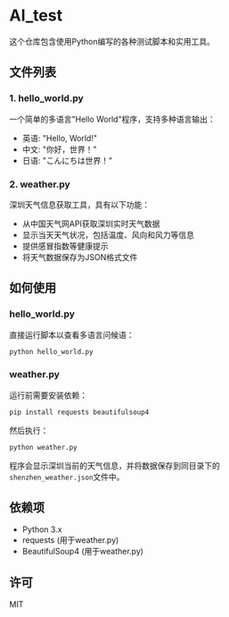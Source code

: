 # AI_test

这个仓库包含使用Python编写的各种测试脚本和实用工具。

## 文件列表

### 1. hello_world.py
一个简单的多语言"Hello World"程序，支持多种语言输出：
- 英语: "Hello, World!"
- 中文: "你好，世界！"
- 日语: "こんにちは世界！"

### 2. weather.py
深圳天气信息获取工具，具有以下功能：
- 从中国天气网API获取深圳实时天气数据
- 显示当天天气状况，包括温度、风向和风力等信息
- 提供感冒指数等健康提示
- 将天气数据保存为JSON格式文件

## 如何使用

### hello_world.py
直接运行脚本以查看多语言问候语：
```bash
python hello_world.py
```

### weather.py
运行前需要安装依赖：
```bash
pip install requests beautifulsoup4
```

然后执行：
```bash
python weather.py
```

程序会显示深圳当前的天气信息，并将数据保存到同目录下的`shenzhen_weather.json`文件中。

## 依赖项
- Python 3.x
- requests (用于weather.py)
- BeautifulSoup4 (用于weather.py)

## 许可
MIT